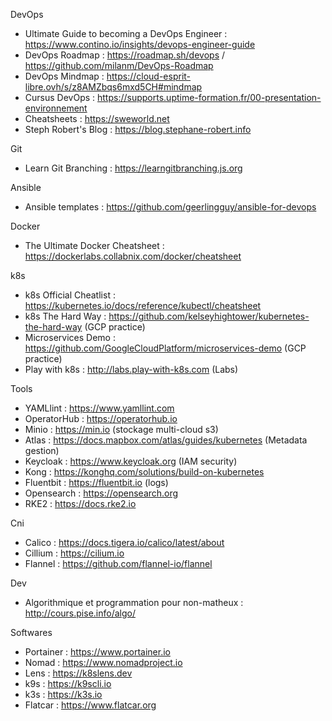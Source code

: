 DevOps
 - Ultimate Guide to becoming a DevOps Engineer : https://www.contino.io/insights/devops-engineer-guide
 - DevOps Roadmap : https://roadmap.sh/devops / https://github.com/milanm/DevOps-Roadmap
 - DevOps Mindmap : https://cloud-esprit-libre.ovh/s/z8AMZbqs6mxd5CH#mindmap 
 - Cursus DevOps : https://supports.uptime-formation.fr/00-presentation-environnement
 - Cheatsheets : https://sweworld.net
 - Steph Robert's Blog : https://blog.stephane-robert.info

Git
 - Learn Git Branching : https://learngitbranching.js.org
 
Ansible
 - Ansible templates : https://github.com/geerlingguy/ansible-for-devops
 
Docker
 - The Ultimate Docker Cheatsheet : https://dockerlabs.collabnix.com/docker/cheatsheet
 
k8s
 - k8s Official Cheatlist : https://kubernetes.io/docs/reference/kubectl/cheatsheet
 - k8s The Hard Way : https://github.com/kelseyhightower/kubernetes-the-hard-way (GCP practice)
 - Microservices Demo : https://github.com/GoogleCloudPlatform/microservices-demo (GCP practice)
 - Play with k8s : http://labs.play-with-k8s.com (Labs)
 
Tools
 - YAMLlint : https://www.yamllint.com
 - OperatorHub : https://operatorhub.io
 - Minio : https://min.io (stockage multi-cloud s3)
 - Atlas : https://docs.mapbox.com/atlas/guides/kubernetes (Metadata gestion)
 - Keycloak : https://www.keycloak.org (IAM security)
 - Kong : https://konghq.com/solutions/build-on-kubernetes
 - Fluentbit : https://fluentbit.io (logs)
 - Opensearch : https://opensearch.org
 - RKE2 : https://docs.rke2.io

Cni
 - Calico : https://docs.tigera.io/calico/latest/about
 - Cillium : https://cilium.io
 - Flannel : https://github.com/flannel-io/flannel
 
Dev
 - Algorithmique et programmation pour non-matheux : http://cours.pise.info/algo/

 Softwares
  - Portainer : https://www.portainer.io
  - Nomad :  https://www.nomadproject.io
  - Lens : https://k8slens.dev
  - k9s : https://k9scli.io
  - k3s : https://k3s.io
  - Flatcar : https://www.flatcar.org
  

